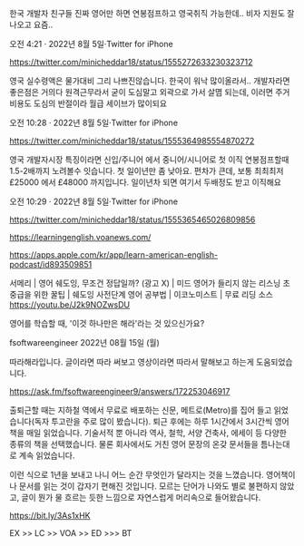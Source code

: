 한국 개발자 친구들 진짜 영어만 하면 연봉점프하고 영국취직 가능한데.. 비자 지원도 잘나오고 요즘..

오전 4:21 · 2022년 8월 5일·Twitter for iPhone

https://twitter.com/minicheddar18/status/1555272633230323712

영국 실수령액은 물가대비 그리 나쁘진않습니다. 한국이 워낙 많이올라서.. 개발자라면 좋은점은 거의다 원격근무라서 굳이 도심말고 외곽으로 가서 살몀 되는데, 이러면 주거비용도 도심의 반절이라 월급 세이브가 많이되요

오전 10:28 · 2022년 8월 5일·Twitter for iPhone

https://twitter.com/minicheddar18/status/1555364985554870272

영국 개발자시장 특징이라면 신입/주니어 에서 중니어/시니어로 첫 이직 연봉점프할때 1.5-2배까지 노려볼수 잇습니다. 첫 일이년만 좀 낮아요. 편차가 큰데, 보통 최최최저 £25000 에서 £48000 까지입니다. 일이년차 되면 여기서 두배정도 받고 이직해요

오전 10:29 · 2022년 8월 5일·Twitter for iPhone

https://twitter.com/minicheddar18/status/1555365465026809856

https://learningenglish.voanews.com/

https://apps.apple.com/kr/app/learn-american-english-podcast/id893509851

서메리 | 영어 쉐도잉, 무조건 정답일까? (광고 X) | 미드 영어가 들리지 않는 리스닝 초중급을 위한 꿀팁 | 쉐도잉 사전단계 영어 공부법 | 이코노미스트 | 무료 리딩 소스 https://youtu.be/J2k9NOZwsDU

영어를 학습할 때, '이것 하나만은 해라'라는 것 있으신가요?

fsoftwareengineer 2022년 08월 15일 (월)

따라해라입니다. 글이라면 따라 써보고 영상이라면 따라서 말해보고 하는게 도움되었습니다.

https://ask.fm/fsoftwareengineer9/answers/172253046917

출퇴근할 때는 지하철 역에서 무료로 배포하는 신문, 메트로(Metro)를 집어 들고 읽었습니다(독자 투고란을 주로 많이 봤습니다). 퇴근 후에는 하루 1시간에서 3시간씩 영어책을 매일 읽었습니다. 기술서적 뿐 아니라 역사, 철학, 서양 건축사, 에세이 등 다양한 종류의 책을 선택했습니다. 물론 회사에서도 거친 영어 문장의 온갖 문서들을 틈나는대로 계속 읽었습니다.

이런 식으로 1년을 보내고 나니 어느 순간 무엇인가 달라지는 것을 느꼈습니다. 영어책이나 문서를 읽는 것이 갑자기 편해진 것입니다. 모르는 단어가 나와도 별로 불편하지 않았고, 글이 뭔가 물 흐르는 듯한 느낌으로 자연스럽게 머리속으로 들어왔습니다.

https://bit.ly/3As1xHK

EX >> LC >> VOA >> ED >>> BT